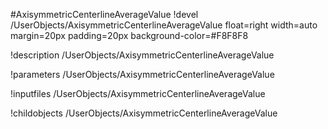 <!-- MOOSE Object Documentation Stub: Remove this when content is added. -->
#AxisymmetricCenterlineAverageValue
!devel /UserObjects/AxisymmetricCenterlineAverageValue float=right width=auto margin=20px padding=20px background-color=#F8F8F8

!description /UserObjects/AxisymmetricCenterlineAverageValue

!parameters /UserObjects/AxisymmetricCenterlineAverageValue

!inputfiles /UserObjects/AxisymmetricCenterlineAverageValue

!childobjects /UserObjects/AxisymmetricCenterlineAverageValue
